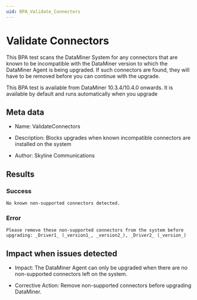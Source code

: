 ```yaml
---
uid: BPA_Validate_Connectors
---
```


# Validate Connectors

This BPA test scans the DataMiner System for any connectors that are known to be incompatible with the DataMiner version to which the DataMiner Agent is being upgraded. If such connectors are found, they will have to be removed before you can continue with the upgrade.

This BPA test is available from DataMiner 10.3.4/10.4.0 onwards. It is available by default and runs automatically when you upgrade

## Meta data

- Name: ValidateConnectors

- Description: Blocks upgrades when known incompatible connectors are installed on the system

- Author: Skyline Communications

## Results

### Success

`No known non-supported connectors detected.`

### Error

`Please remove these non-supported connectors from the system before upgrading: _Driver1_ (_version1_, _version2_), _Driver2_ (_version_)`

## Impact when issues detected

- Impact: The DataMiner Agent can only be upgraded when there are no non-supported connectors left on the system.

- Corrective Action: Remove non-supported connectors before upgrading DataMiner.
